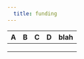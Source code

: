 ```yaml
---
  title: funding
---
```

  

|  A	| B 	| C 	| D 	| blah 	|
|---	|---	|---	|---	|---	|
|  	|  	|  	|  	|  	|
|  	|  	|  	|  	|  	|
|  	|  	|  	|  	|  	|
  
